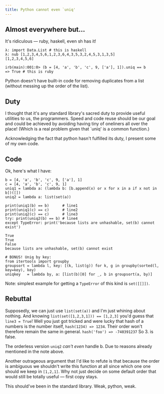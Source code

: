 ```yaml
---
title: Python cannot even `uniq'
---
```

## Almost everywhere but...
It's ridiculous — ruby, haskell, even sh has it!

    λ: import Data.List # this is haskell
    λ: nub [1,2,3,4,5,6,1,2,3,6,4,3,5,3,2,4,5,3,1,3,5]
    [1,2,3,4,5,6]

    irb(main):001:0> (b = [4, 'a', 'b', 'c', 9, ['a'], 1]).uniq == b
    => True # this is ruby

Python doesn't have built-in code for removing duplicates from a list (without messing up the order of the list).

## Duty

I thought that it's any standard library's sacred duty
to provide useful utilities to us, the programmers.
Speed and code reuse should be our goal and could be achieved by
avoiding having tiny of oneliners all over the place!
(Which is a real problem given that `uniq' is a common function.)

Acknowledging the fact that python hasn't fulfilled its duty,
I present some of my own code.

## Code
Ok, here's what I have:

    b = [4, 'a', 'b', 'c', 9, ['a'], 1]
    c = [4, 'a', 'b', 'c', 9, 1]
    uniq1 = lambda a: (lambda b: [b.append(x) or x for x in a if x not in b])([])
    uniq2 = lambda a: list(set(a))

    print(uniq1(b) == b)      # line1
    print(uniq1(c) == c)      # line2
    print(uniq2(c) == c)      # line3
    try: print(uniq2(b) == b) # line4
    except TypeError: print('because lists are unhashable, set(b) cannot exist')

    True
    True
    False
    because lists are unhashable, set(b) cannot exist

    # BONUS! Uniq by key:
    from itertools import groupby
    groupsort = lambda l, key: [(k, list(g)) for k, g in groupby(sorted(l, key=key), key)
    uniqkey   = lambda by, a: [list(b)[0] for _, b in groupsort(a, by)]

Note: simplest example for getting a `TypeError` of this kind is `set([[]])`.

## Rebuttal
Supposedly, we can just use `list(set(a))` and I'm just whining about nothing.
And knowing `list(set([1,2,3,1])) == [1,2,3]` you'd guess that `line3 = True`! Well you just got tricked and were lucky that hash of a numbers is the number itself, `hash(1234) => 1234`. Their order won't therefore remain the same in general. `hash('foo') => -740391237` So 3. is false.

The orderless version `uniq2` *can't even* handle b. Due to reasons already mentioned in the note above.

Another outrageous argument that I'd like to refute is that
because the order is ambiguous we shouldn't write this function at all
since which one one should we keep in `[1,2,1]`.
Why not just decide on some default order
that would still be totally useful — first copy stays.

This should've been in the standard library. Weak, python, weak.
